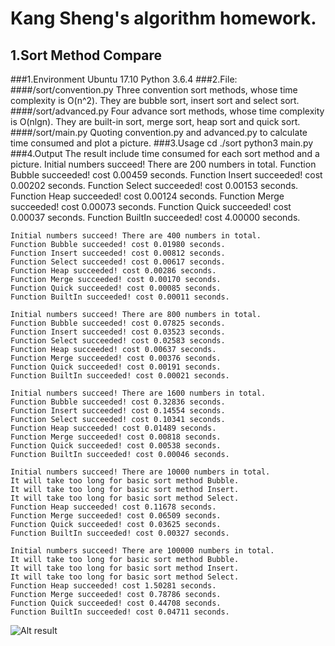 Kang Sheng's algorithm homework.
========

1.Sort Method Compare
----
###1.Environment
	Ubuntu 17.10 
	Python 3.6.4
###2.File: 
####/sort/convention.py
Three convention sort methods, whose time complexity is O(n^2). They are bubble sort, insert sort and select sort.
####/sort/advanced.py
Four advance sort methods, whose time complexity is O(nlgn). They are built-in sort, merge sort, heap sort and quick sort.
####/sort/main.py
Quoting convention.py and advanced.py to calculate time consumed and plot  a picture.
###3.Usage
	cd ./sort
	python3 main.py
###4.Output
The result include time consumed for each sort method and a picture.
	Initial numbers succeed! There are 200 numbers in total.
	Function Bubble succeeded! cost 0.00459 seconds.
	Function Insert succeeded! cost 0.00202 seconds.
	Function Select succeeded! cost 0.00153 seconds.
	Function Heap succeeded! cost 0.00124 seconds.
	Function Merge succeeded! cost 0.00073 seconds.
	Function Quick succeeded! cost 0.00037 seconds.
	Function BuiltIn succeeded! cost 4.00000 seconds.

	Initial numbers succeed! There are 400 numbers in total.
	Function Bubble succeeded! cost 0.01980 seconds.
	Function Insert succeeded! cost 0.00812 seconds.
	Function Select succeeded! cost 0.00617 seconds.
	Function Heap succeeded! cost 0.00286 seconds.
	Function Merge succeeded! cost 0.00170 seconds.
	Function Quick succeeded! cost 0.00085 seconds.
	Function BuiltIn succeeded! cost 0.00011 seconds.

	Initial numbers succeed! There are 800 numbers in total.
	Function Bubble succeeded! cost 0.07825 seconds.
	Function Insert succeeded! cost 0.03523 seconds.
	Function Select succeeded! cost 0.02583 seconds.
	Function Heap succeeded! cost 0.00637 seconds.
	Function Merge succeeded! cost 0.00376 seconds.
	Function Quick succeeded! cost 0.00191 seconds.
	Function BuiltIn succeeded! cost 0.00021 seconds.

	Initial numbers succeed! There are 1600 numbers in total.
	Function Bubble succeeded! cost 0.32836 seconds.
	Function Insert succeeded! cost 0.14554 seconds.
	Function Select succeeded! cost 0.10341 seconds.
	Function Heap succeeded! cost 0.01489 seconds.
	Function Merge succeeded! cost 0.00818 seconds.
	Function Quick succeeded! cost 0.00538 seconds.
	Function BuiltIn succeeded! cost 0.00046 seconds.

	Initial numbers succeed! There are 10000 numbers in total.
	It will take too long for basic sort method Bubble.
	It will take too long for basic sort method Insert.
	It will take too long for basic sort method Select.
	Function Heap succeeded! cost 0.11678 seconds.
	Function Merge succeeded! cost 0.06509 seconds.
	Function Quick succeeded! cost 0.03625 seconds.
	Function BuiltIn succeeded! cost 0.00327 seconds.

	Initial numbers succeed! There are 100000 numbers in total.
	It will take too long for basic sort method Bubble.
	It will take too long for basic sort method Insert.
	It will take too long for basic sort method Select.
	Function Heap succeeded! cost 1.50281 seconds.
	Function Merge succeeded! cost 0.78786 seconds.
	Function Quick succeeded! cost 0.44708 seconds.
	Function BuiltIn succeeded! cost 0.04711 seconds.
![Alt result](https://www.github.com/techkang/alo/sort/result.png)

